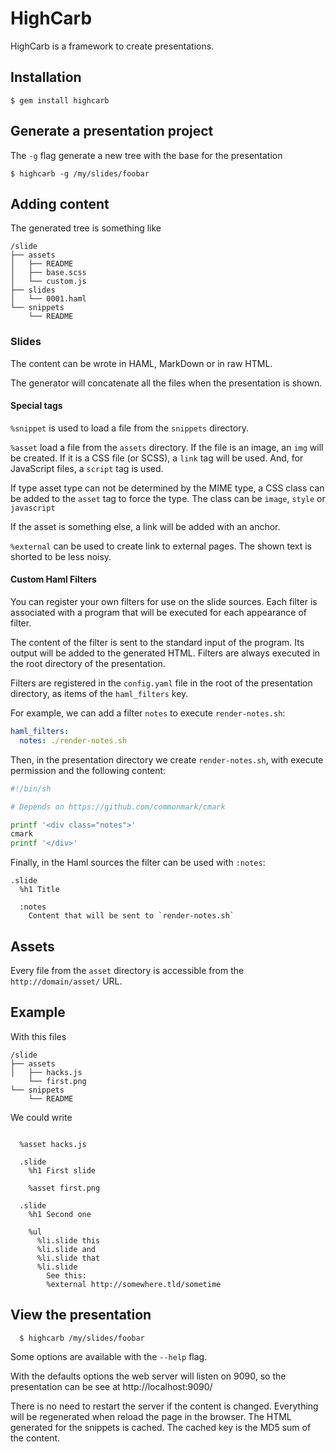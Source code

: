 # HighCarb

HighCarb is a framework to create presentations.

## Installation

```
$ gem install highcarb
```

## Generate a presentation project

The `-g` flag generate a new tree with the base for the presentation

```
$ highcarb -g /my/slides/foobar
```

## Adding content

The generated tree is something like

```
/slide
├── assets
│   ├── README
│   ├── base.scss
│   └── custom.js
├── slides
│   └── 0001.haml
└── snippets
    └── README
```

### Slides

The content can be wrote in HAML, MarkDown or in raw HTML.

The generator will concatenate all the files when the presentation is shown.

#### Special tags

`%snippet` is used to load a file from the `snippets` directory.

`%asset` load a file from the `assets` directory. If the file is an image, an `img` will be created. If it is a CSS file (or SCSS), a `link` tag will be used. And, for JavaScript files, a `script` tag is used.

If type asset type can not be determined by the MIME type, a CSS class can be added to the `asset` tag to force the type. The class can be `image`, `style` or `javascript`

If the asset is something else, a link will be added with an anchor.

`%external` can be used to create link to external pages. The shown text is shorted to be less noisy.

#### Custom Haml Filters

You can register your own filters for use on the slide sources. Each filter is associated with a program that will be executed for each appearance of filter.

The content of the filter is sent to the standard input of the program. Its output will be added to the generated HTML. Filters are always executed in the root directory of the presentation.

Filters are registered in the `config.yaml` file in the root of the presentation directory, as items of the `haml_filters` key.

For example, we can add a filter `notes` to execute `render-notes.sh`:

```yaml
haml_filters:
  notes: ./render-notes.sh
```

Then, in the presentation directory we create `render-notes.sh`, with execute permission and the following content:

```sh
#!/bin/sh

# Depends on https://github.com/commonmark/cmark

printf '<div class="notes">'
cmark
printf '</div>'
```

Finally, in the Haml sources the filter can be used with `:notes`:

```haml
.slide
  %h1 Title

  :notes
    Content that will be sent to `render-notes.sh`
```

## Assets

Every file from the `asset` directory is accessible from the `http://domain/asset/` URL.

## Example

With this files

```
/slide
├── assets
│   ├── hacks.js
    └── first.png
└── snippets
    └── README
```

We could write

```haml

  %asset hacks.js

  .slide
    %h1 First slide
    
    %asset first.png

  .slide
    %h1 Second one

    %ul
      %li.slide this
      %li.slide and
      %li.slide that
      %li.slide
        See this:
        %external http://somewhere.tld/sometime
```

## View the presentation


```
  $ highcarb /my/slides/foobar
```

Some options are available with the `--help` flag.

With the defaults options the web server will listen on 9090, so the presentation can
be see at http://localhost:9090/

There is no need to restart the server if the content is changed. Everything will be regenerated
when reload the page in the browser. The HTML generated for the snippets is cached. The cached key
is the MD5 sum of the content.
